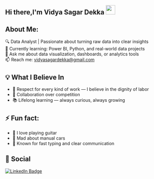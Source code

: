 ## Hi there,I'm Vidya Sagar Dekka <img src="https://media.giphy.com/media/hvRJCLFzcasrR4ia7z/giphy.gif" width="30px"/>
 
##  About Me:

🔍 Data Analyst | Passionate about turning raw data into clear insights  
🌱 Currently learning: Power BI, Python, and real-world data projects  
💬 Ask me about data visualization, dashboards, or analytics tools  
📫 Reach me: vidyasagardekka@gmail.com

## 💡 What I Believe In 

- 💪 Respect for every kind of work — I believe in the dignity of labor  
- 🤝 Collaboration over competition  
- 📚 Lifelong learning — always curious, always growing

## ⚡ Fun fact: 
- 🎸 I love playing guitar  
- 🚗 Mad about manual cars  
- 💬 Known for fast typing and clear communication

## 🔵 Social 
<a href="https://www.linkedin.com/in/vidya-sagar-dekka" target="_blank">
  <img src="https://img.shields.io/badge/LinkedIn-blue?style=for-the-badge&logo=linkedin&logoColor=white" alt="LinkedIn Badge"
